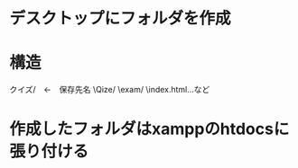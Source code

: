 # デスクトップにフォルダを作成
# 構造
クイズ/　←　保存先名
  \Qize/
    \exam/
    \index.html...など

# 作成したフォルダはxamppのhtdocsに張り付ける
